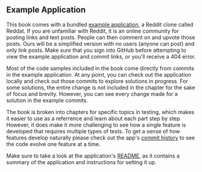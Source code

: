 ## Example Application

This book comes with a bundled [example application], a Reddit clone called
Reddat. If you are unfamiliar with Reddit, it is an online community for posting
links and text posts. People can then comment on and upvote those posts. Ours
will be a simplified version with no users (anyone can post) and only link
posts. Make sure that you sign into GitHub before attempting to view the example
application and commit links, or you'll receive a 404 error.

[example application]: https://github.com/thoughtbot/testing-rails/tree/master/example_app

Most of the code samples included in the book come directly from commits in the
example application. At any point, you can check out the application locally and
check out those commits to explore solutions in progress.  For some solutions,
the entire change is not included in the chapter for the sake of focus and
brevity. However, you can see every change made for a solution in the example
commits.

The book is broken into chapters for specific topics in testing, which makes it
easier to use as a referrence and learn about each part step by step. However,
it does make it more challenging to see how a single feature is developed that
requires multiple types of tests. To get a sense of how features develop
naturally please check out the app's [commit history] to see the code evolve one
feature at a time.

[commit history]: https://github.com/thoughtbot/testing-rails/commits/master/example_app

Make sure to take a look at the application's [README], as it contains a summary
of the application and instructions for setting it up.

[README]: https://github.com/thoughtbot/testing-rails/blob/master/example_app/README.md
